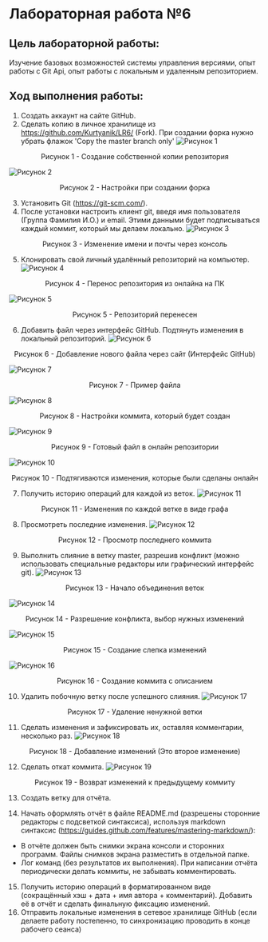 # Лабораторная работа №6

## Цель лабораторной работы:
Изучение базовых возможностей системы управления версиями, опыт работы с Git Api, опыт работы с локальным и удаленным репозиторием. 

## Ход выполнения работы:

1. Создать аккаунт на сайте GitHub.
2. Сделать копию в личное хранилище из
https://github.com/Kurtyanik/LR6/ (Fork). При создании форка нужно убрать флажок 'Copy the master branch only'
![Рисунок 1](/LR6_screen/Screenshot_1.png)
<p style="text-align: center;">Рисунок 1 - Создание собственной копии репозитория</p>

![Рисунок 2](/LR6_screen/Screenshot_2.png)
<p style="text-align: center;">Рисунок 2 - Настройки при создании форка</p>

3. Установить Git (https://git-scm.com/).
4. После установки настроить клиент git, введя имя пользователя (Группа
Фамилия И.О.) и email. Этими данными будет подписываться каждый коммит, который мы делаем локально.
![Рисунок 3](/LR6_screen/Screenshot_3.png)
<p style="text-align: center;">Рисунок 3 - Изменение имени и почты через консоль</p>

5. Клонировать свой личный удалённый репозиторий на компьютер.
![Рисунок 4](/LR6_screen/Screenshot_4.png)
<p style="text-align: center;">Рисунок 4 - Перенос репозитория из онлайна на ПК</p>

![Рисунок 5](/LR6_screen/Screenshot_5.png)
<p style="text-align: center;">Рисунок 5 - Репозиторий перенесен</p>

6. Добавить файл через интерфейс GitHub. Подтянуть изменения в
локальный репозиторий.
![Рисунок 6](/LR6_screen/Screenshot_6.png)
<p style="text-align: center;">Рисунок 6 - Добавление нового файла через сайт (Интерфейс GitHub)</p>

![Рисунок 7](/LR6_screen/Screenshot_7.png)
<p style="text-align: center;">Рисунок 7 - Пример файла</p>

![Рисунок 8](/LR6_screen/Screenshot_8.png)
<p style="text-align: center;">Рисунок 8 - Настройки коммита, который будет создан</p>

![Рисунок 9](/LR6_screen/Screenshot_9.png)
<p style="text-align: center;">Рисунок 9 - Готовый файл в онлайн репозитории</p>

![Рисунок 10](/LR6_screen/Screenshot_10.png)
<p style="text-align: center;">Рисунок 10 - Подтягиваются изменения, которые были сделаны онлайн</p>

7. Получить историю операций для каждой из веток.
![Рисунок 11](/LR6_screen/Screenshot_11.png)
<p style="text-align: center;">Рисунок 11 - Изменения по каждой ветке в виде графа</p>

8. Просмотреть последние изменения.
![Рисунок 12](/LR6_screen/Screenshot_12.png)
<p style="text-align: center;">Рисунок 12 - Просмотр последнего коммита</p>

9. Выполнить слияние в ветку master, разрешив конфликт (можно использовать специальные редакторы или графический интерфейс git).
![Рисунок 13](/LR6_screen/Screenshot_13.png)
<p style="text-align: center;">Рисунок 13 - Начало объединения веток</p>

![Рисунок 14](/LR6_screen/Screenshot_14.png)
<p style="text-align: center;">Рисунок 14 - Разрешение конфликта, выбор нужных изменений</p>

![Рисунок 15](/LR6_screen/Screenshot_15.png)
<p style="text-align: center;">Рисунок 15 - Создание слепка изменений</p>

![Рисунок 16](/LR6_screen/Screenshot_16.png)
<p style="text-align: center;">Рисунок 16 - Создание коммита с описанием</p>

10. Удалить побочную ветку после успешного слияния.
![Рисунок 17](/LR6_screen/Screenshot_17.png)
<p style="text-align: center;">Рисунок 17 - Удаление ненужной ветки</p>

11. Сделать изменения и зафиксировать их, оставляя комментарии,
несколько раз.
![Рисунок 18](/LR6_screen/Screenshot_18.png)
<p style="text-align: center;">Рисунок 18 - Добавление изменений (Это второе изменение)</p>

12. Сделать откат коммита.
![Рисунок 19](/LR6_screen/Screenshot_19.png)
<p style="text-align: center;">Рисунок 19 - Возврат изменений к предыдущему коммиту</p>

13. Создать ветку для отчёта.

14. Начать оформлять отчёт в файле README.md (разрешены сторонние
редакторы с подсветкой синтаксиса), используя markdown синтаксис
(https://guides.github.com/features/mastering-markdown/):
+ В отчёте должен быть снимки экрана консоли и сторонних программ.
Файлы снимков экрана разместить в отдельной папке.
+ Лог команд (без результатов их выполнения).
При написании отчёта периодически делать коммиты, не забывать
комментировать.
15. Получить историю операций в форматированном виде (сокращённый
хэш + дата + имя автора + комментарий). Добавить её в отчёт и сделать
финальную фиксацию изменений.
16. Отправить локальные изменения в сетевое хранилище GitHub (если
делаете работу постепенно, то синхронизацию проводить в конце рабочего
сеанса) 